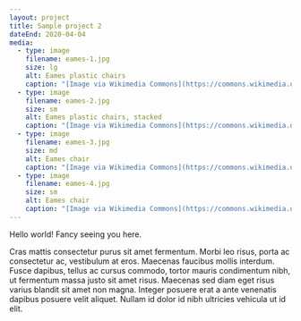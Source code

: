 ```yaml
---
layout: project
title: Sample project 2
dateEnd: 2020-04-04
media:
  - type: image
    filename: eames-1.jpg
    size: lg
    alt: Eames plastic chairs
    caption: "[Image via Wikimedia Commons](https://commons.wikimedia.org/wiki/File:Eames_chair-IMG_4611.jpg)"
  - type: image
    filename: eames-2.jpg
    size: sm
    alt: Eames plastic chairs, stacked
    caption: "[Image via Wikimedia Commons](https://commons.wikimedia.org/wiki/File:Eames-stapelstuhl.jpeg)"
  - type: image
    filename: eames-3.jpg
    size: md
    alt: Eames chair
    caption: "[Image via Wikimedia Commons](https://commons.wikimedia.org/wiki/File:Eames_chair-IMG_4624.jpg)"
  - type: image
    filename: eames-4.jpg
    size: sm
    alt: Eames chair
    caption: "[Image via Wikimedia Commons](https://commons.wikimedia.org/wiki/File:Charles_and_Ray_Eames_-_Plastic_Chair_1950-53.jpg)"
---
```


Hello world! Fancy seeing you here.

Cras mattis consectetur purus sit amet fermentum. Morbi leo risus, porta ac consectetur ac, vestibulum at eros. Maecenas faucibus mollis interdum. Fusce dapibus, tellus ac cursus commodo, tortor mauris condimentum nibh, ut fermentum massa justo sit amet risus. Maecenas sed diam eget risus varius blandit sit amet non magna. Integer posuere erat a ante venenatis dapibus posuere velit aliquet. Nullam id dolor id nibh ultricies vehicula ut id elit.
